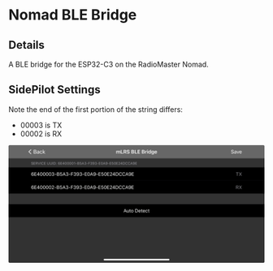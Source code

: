# Nomad BLE Bridge

## Details

A BLE bridge for the ESP32-C3 on the RadioMaster Nomad.

## SidePilot Settings

Note the end of the first portion of the string differs:

- 00003 is TX
- 00002 is RX

![SidePilot](sidepilot.webp)